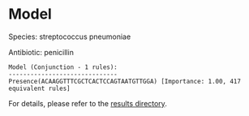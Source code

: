 
# Model

Species: streptococcus pneumoniae

Antibiotic: penicillin

```
Model (Conjunction - 1 rules):
------------------------------
Presence(ACAAGGTTTCGCTCACTCCAGTAATGTTGGA) [Importance: 1.00, 417 equivalent rules]

```

For details, please refer to the [results directory](../../../../../results/scm_b/streptococcus+pneumoniae/penicillin/repeat_5/).

